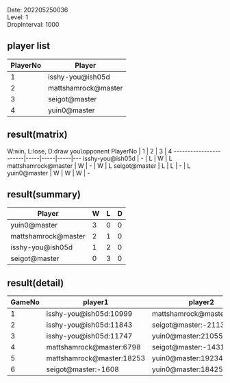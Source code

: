 Date: 202205250036  
Level: 1  
DropInterval: 1000  
## player list
PlayerNo  |  Player
----------|---------------------
1         |  isshy-you@ish05d
2         |  mattshamrock@master
3         |  seigot@master
4         |  yuin0@master
## result(matrix)
W:win, L:lose, D:draw
you\opponent PlayerNo  |  1  |  2  |  3  |  4
-----------------------|-----|-----|-----|---
isshy-you@ish05d       |  -  |  L  |  W  |  L
mattshamrock@master    |  W  |  -  |  W  |  L
seigot@master          |  L  |  L  |  -  |  L
yuin0@master           |  W  |  W  |  W  |  -
## result(summary)
Player               |  W  |  L  |  D
---------------------|-----|-----|---
yuin0@master         |  3  |  0  |  0
mattshamrock@master  |  2  |  1  |  0
isshy-you@ish05d     |  1  |  2  |  0
seigot@master        |  0  |  3  |  0
## result(detail)
GameNo  |  player1                    |  player2
--------|-----------------------------|---------------------------
1       |  isshy-you@ish05d:10999     |  mattshamrock@master:16724
2       |  isshy-you@ish05d:11843     |  seigot@master:-2113
3       |  isshy-you@ish05d:11747     |  yuin0@master:21055
4       |  mattshamrock@master:6798   |  seigot@master:-1431
5       |  mattshamrock@master:18253  |  yuin0@master:19234
6       |  seigot@master:-1608        |  yuin0@master:18425
